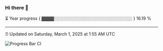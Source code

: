 ### Hi there 👋

⏳ Year progress { ▓▓▓▓░░░░░░░░░░░░░░░░░░░░░░░░░░ } 16.19 %

---

⏰ Updated on Saturday, March 1, 2025 at 1:55 AM UTC

![Progress Bar CI](https://github.com/arthurbuhl/arthurbuhl/workflows/Progress%20Bar%20CI/badge.svg)
